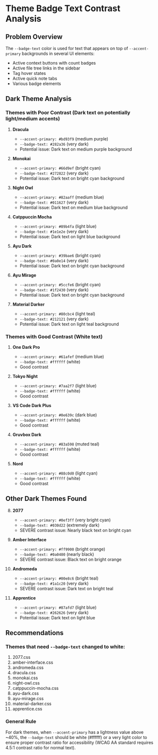 # Theme Badge Text Contrast Analysis

## Problem Overview
The `--badge-text` color is used for text that appears on top of `--accent-primary` backgrounds in several UI elements:
- Active context buttons with count badges
- Active file tree links in the sidebar
- Tag hover states
- Active quick note tabs
- Various badge elements

## Dark Theme Analysis

### Themes with Poor Contrast (Dark text on potentially light/medium accents)

1. **Dracula**
   - `--accent-primary: #bd93f9` (medium purple)
   - `--badge-text: #282a36` (very dark)
   - Potential issue: Dark text on medium purple background

2. **Monokai**
   - `--accent-primary: #66d9ef` (bright cyan)
   - `--badge-text: #272822` (very dark)
   - Potential issue: Dark text on bright cyan background

3. **Night Owl**
   - `--accent-primary: #82aaff` (medium blue)
   - `--badge-text: #011627` (very dark)
   - Potential issue: Dark text on medium blue background

4. **Catppuccin Mocha**
   - `--accent-primary: #89b4fa` (light blue)
   - `--badge-text: #1e1e2e` (very dark)
   - Potential issue: Dark text on light blue background

5. **Ayu Dark**
   - `--accent-primary: #39bae6` (bright cyan)
   - `--badge-text: #0a0e14` (very dark)
   - Potential issue: Dark text on bright cyan background

6. **Ayu Mirage**
   - `--accent-primary: #5ccfe6` (bright cyan)
   - `--badge-text: #1f2430` (very dark)
   - Potential issue: Dark text on bright cyan background

7. **Material Darker**
   - `--accent-primary: #80cbc4` (light teal)
   - `--badge-text: #212121` (very dark)
   - Potential issue: Dark text on light teal background

### Themes with Good Contrast (White text)

1. **One Dark Pro**
   - `--accent-primary: #61afef` (medium blue)
   - `--badge-text: #ffffff` (white)
   - Good contrast

2. **Tokyo Night**
   - `--accent-primary: #7aa2f7` (light blue)
   - `--badge-text: #ffffff` (white)
   - Good contrast

3. **VS Code Dark Plus**
   - `--accent-primary: #0e639c` (dark blue)
   - `--badge-text: #ffffff` (white)
   - Good contrast

4. **Gruvbox Dark**
   - `--accent-primary: #83a598` (muted teal)
   - `--badge-text: #ffffff` (white)
   - Good contrast

5. **Nord**
   - `--accent-primary: #88c0d0` (light cyan)
   - `--badge-text: #ffffff` (white)
   - Good contrast

## Other Dark Themes Found

8. **2077**
   - `--accent-primary: #0ef3ff` (very bright cyan)
   - `--badge-text: #030d22` (extremely dark)
   - SEVERE contrast issue: Nearly black text on bright cyan

9. **Amber Interface**
   - `--accent-primary: #ff9900` (bright orange)
   - `--badge-text: #0a0400` (nearly black)
   - SEVERE contrast issue: Black text on bright orange

10. **Andromeda**
    - `--accent-primary: #00e8c6` (bright teal)
    - `--badge-text: #1a1c20` (very dark)
    - SEVERE contrast issue: Dark text on bright teal

11. **Apprentice**
    - `--accent-primary: #87afd7` (light blue)
    - `--badge-text: #262626` (very dark)
    - Potential issue: Dark text on light blue

## Recommendations

### Themes that need `--badge-text` changed to white:
1. 2077.css
2. amber-interface.css
3. andromeda.css
4. dracula.css
5. monokai.css
6. night-owl.css
7. catppuccin-mocha.css
8. ayu-dark.css
9. ayu-mirage.css
10. material-darker.css
11. apprentice.css

### General Rule
For dark themes, when `--accent-primary` has a lightness value above ~40%, the `--badge-text` should be white (#ffffff) or a very light color to ensure proper contrast ratio for accessibility (WCAG AA standard requires 4.5:1 contrast ratio for normal text).